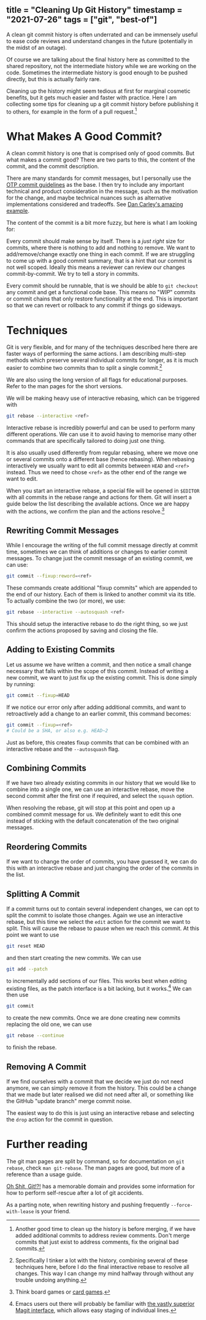 title = "Cleaning Up Git History"
timestamp = "2021-07-26"
tags = ["git", "best-of"]
---
A clean git commit history is often underrated and can be immensely useful to ease code reviews and understand changes in the future (potentially in the midst of an outage).

Of course we are talking about the final history here as committed to the shared repository, not the intermediate history while we are working on the code. Sometimes the intermediate history is good enough to be pushed directly, but this is actually fairly rare.

Cleaning up the history might seem tedious at first for marginal cosmetic benefits, but it gets much easier and faster with practice. Here I am collecting some tips for cleaning up a git commit history before publishing it to others, for example in the form of a pull request.[^1]


# What Makes A Good Commit?

A clean commit history is one that is comprised only of good commits. But what makes a commit good? There are two parts to this, the content of the commit, and the commit description.

There are many standards for commit messages, but I personally use the [OTP commit guidelines](https://github.com/erlang/otp/wiki/writing-good-commit-messages) as the base. I then try to include any important technical and product consideration in the message, such as the motivation for the change, and maybe technical nuances such as alternative implementations considered and tradeoffs. See [Dan Carley's amazing example](https://github.com/alphagov/govuk-puppet/commit/63b36f93bf75a848e2125008aa1e880c5861cf46).

The content of the commit is a bit more fuzzy, but here is what I am looking for:

Every commit should make sense by itself. There is a *just right* size for commits, where there is nothing to add and nothing to remove. We want to add/remove/change exactly one thing in each commit. If we are struggling to come up with a good commit summary, that is a hint that our commit is not well scoped. Ideally this means a reviewer can review our changes commit-by-commit. We try to tell a story in commits.

Every commit should be runnable, that is we should be able to `git checkout` any commit and get a functional code base. This means no "*WIP*" commits or commit chains that only restore functionality at the end. This is important so that we can revert or rollback to any commit if things go sideways.


# Techniques

Git is very flexible, and for many of the techniques described here there are faster ways of performing the same actions. I am describing multi-step methods which preserve several individual commits for longer, as it is much easier to combine two commits than to split a single commit.[^2]

We are also using the long version of all flags for educational purposes. Refer to the man pages for the short versions.

We will be making heavy use of interactive rebasing, which can be triggered with

```sh
git rebase --interactive <ref>
```

Interactive rebase is incredibly powerful and can be used to perform many different operations. We can use it to avoid having to memorise many other commands that are specifically tailored to doing just one thing.

It is also usually used differently from regular rebasing, where we move one or several commits onto a different base (hence rebasing). When rebasing interactively we usually want to edit all commits between `HEAD` and `<ref>` instead. Thus we need to chose `<ref>` as the other end of the range we want to edit.

When you start an interactive rebase, a special file will be opened in `$EDITOR` with all commits in the rebase range and actions for them. Git will insert a guide below the list describing the available actions. Once we are happy with the actions, we confirm the plan and the actions resolve.[^3]


## Rewriting Commit Messages

While I encourage the writing of the full commit message directly at commit time, sometimes we can think of additions or changes to earlier commit messages. To change just the commit message of an existing commit, we can use:

```sh
git commit --fixup:reword=<ref>
```

These commands create additional "fixup commits" which are appended to the end of our history. Each of them is linked to another commit via its title. To actually combine the two (or more), we use:

```sh
git rebase --interactive --autosquash <ref>
```

This should setup the interactive rebase to do the right thing, so we just confirm the actions proposed by saving and closing the file.


## Adding to Existing Commits

Let us assume we have written a commit, and then notice a small change necessary that falls within the scope of this commit. Instead of writing a new commit, we want to just fix up the existing commit. This is done simply by running:

```sh
git commit --fixup=HEAD
```

If we notice our error only after adding additional commits, and want to retroactively add a change to an earlier commit, this command becomes:

```sh
git commit --fixup=<ref>
# Could be a SHA, or also e.g. HEAD~2
```

Just as before, this creates fixup commits that can be combined with an interactive rebase and the `--autosquash` flag.


## Combining Commits

If we have two already existing commits in our history that we would like to combine into a single one, we can use an interactive rebase, move the second commit after the first one if required, and select the `squash` option.

When resolving the rebase, git will stop at this point and open up a combined commit message for us. We definitely want to edit this one instead of sticking with the default concatenation of the two original messages.


## Reordering Commits

If we want to change the order of commits, you have guessed it, we can do this with an interactive rebase and just changing the order of the commits in the list.


## Splitting A Commit

If a commit turns out to contain several independent changes, we can opt to split the commit to isolate those changes. Again we use an interactive rebase, but this time we select the `edit` action for the commit we want to split. This will cause the rebase to pause when we reach this commit. At this point we want to use

```sh
git reset HEAD
```

and then start creating the new commits. We can use

```sh
git add --patch
```

to incrementally add sections of our files. This works best when editing existing files, as the patch interface is a bit lacking, but it works.[^4] We can then use

```sh
git commit
```

to create the new commits. Once we are done creating new commits replacing the old one, we can use

```sh
git rebase --continue
```

to finish the rebase.


## Removing A Commit

If we find ourselves with a commit that we decide we just do not need anymore, we can simply remove it from the history. This could be a change that we made but later realised we did not need after all, or something like the GitHub "update branch" merge commit noise.

The easiest way to do this is just using an interactive rebase and selecting the `drop` action for the commit in question.


# Further reading

The git man pages are split by command, so for documentation on `git rebase`, check `man git-rebase`. The man pages are good, but more of a reference than a usage guide.

[Oh Shit, Git!?!](https://ohshitgit.com/) has a memorable domain and provides some information for how to perform self-rescue after a lot of git accidents.

As a parting note, when rewriting history and pushing frequently `--force-with-lease` is your friend.


[^1]: Another good time to clean up the history is before merging, if we have added additional commits to address review comments. Don't merge commits that just exist to address comments, fix the original bad commits.

[^2]: Specifically I tinker a lot with the history, combining several of these techniques here, before I do the final interactive rebase to resolve all changes. This way I can change my mind halfway through without any trouble undoing anything.

[^3]: Think board games or [card games](https://mtg.fandom.com/wiki/Stack).

[^4]: Emacs users out there will probably be familiar with [the vastly superior Magit interface](https://magit.vc/manual/magit/Staging-and-Unstaging.html), which allows easy staging of individual lines.
